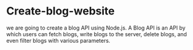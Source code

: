 # Create-blog-website
we are going to create a blog API using Node.js. A Blog API is an API by which users can fetch blogs, write blogs to the server, delete blogs, and even filter blogs with various parameters.
